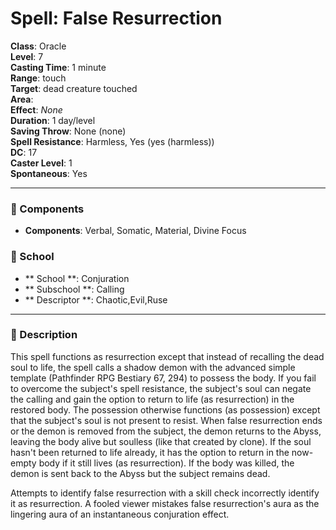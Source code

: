 
# Spell: False Resurrection
**Class**: Oracle  
**Level**: 7  
**Casting Time**: 1 minute  
**Range**: touch  
**Target**: dead creature touched  
**Area**:   
**Effect**: _None_  
**Duration**: 1 day/level  
**Saving Throw**: None (none)  
**Spell Resistance**: Harmless, Yes (yes (harmless))  
**DC**: 17  
**Caster Level**: 1  
**Spontaneous**: Yes

---

### 🔮 Components
- **Components**: Verbal, Somatic, Material, Divine Focus

### 🏫 School
- ** School **: Conjuration
- ** Subschool **: Calling
- ** Descriptor **: Chaotic,Evil,Ruse
---

### 📜 Description
This spell functions as resurrection except that instead of recalling the dead soul to life, the spell calls a shadow demon with the advanced simple template (Pathfinder RPG Bestiary 67, 294) to possess the body. If you fail to overcome the subject's spell resistance, the subject's soul can negate the calling and gain the option to return to life (as resurrection) in the restored body. The possession otherwise functions (as possession) except that the subject's soul is not present to resist. When false resurrection ends or the demon is removed from the subject, the demon returns to the Abyss, leaving the body alive but soulless (like that created by clone). If the soul hasn't been returned to life already, it has the option to return in the now-empty body if it still lives (as resurrection). If the body was killed, the demon is sent back to the Abyss but the subject remains dead.

Attempts to identify false resurrection with a skill check incorrectly identify it as resurrection. A fooled viewer mistakes false resurrection's aura as the lingering aura of an instantaneous conjuration effect.

